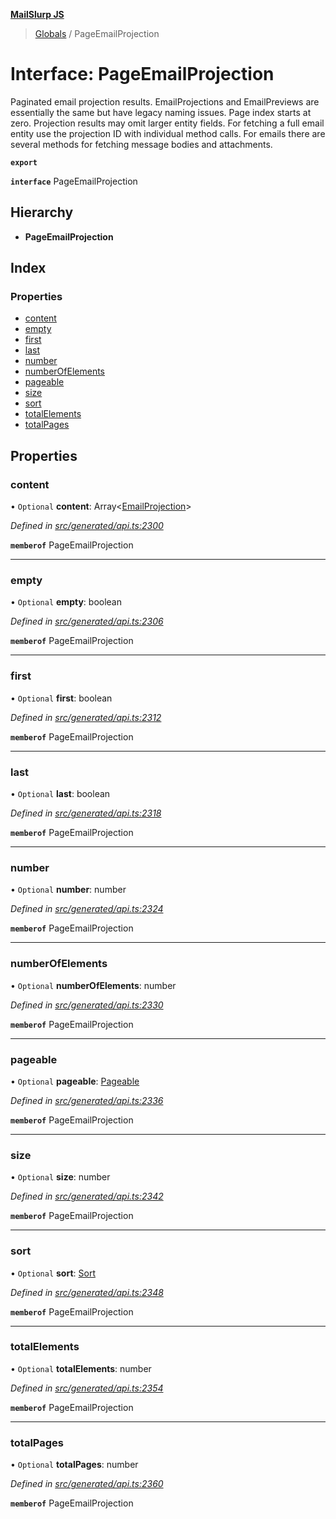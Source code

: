 **[MailSlurp JS](../README.md)**

> [Globals](../README.md) / PageEmailProjection

# Interface: PageEmailProjection

Paginated email projection results. EmailProjections and EmailPreviews are essentially the same but have legacy naming issues. Page index starts at zero. Projection results may omit larger entity fields. For fetching a full email entity use the projection ID with individual method calls. For emails there are several methods for fetching message bodies and attachments.

**`export`** 

**`interface`** PageEmailProjection

## Hierarchy

* **PageEmailProjection**

## Index

### Properties

* [content](pageemailprojection.md#content)
* [empty](pageemailprojection.md#empty)
* [first](pageemailprojection.md#first)
* [last](pageemailprojection.md#last)
* [number](pageemailprojection.md#number)
* [numberOfElements](pageemailprojection.md#numberofelements)
* [pageable](pageemailprojection.md#pageable)
* [size](pageemailprojection.md#size)
* [sort](pageemailprojection.md#sort)
* [totalElements](pageemailprojection.md#totalelements)
* [totalPages](pageemailprojection.md#totalpages)

## Properties

### content

• `Optional` **content**: Array\<[EmailProjection](emailprojection.md)>

*Defined in [src/generated/api.ts:2300](https://github.com/mailslurp/mailslurp-client/blob/65d1444/src/generated/api.ts#L2300)*

**`memberof`** PageEmailProjection

___

### empty

• `Optional` **empty**: boolean

*Defined in [src/generated/api.ts:2306](https://github.com/mailslurp/mailslurp-client/blob/65d1444/src/generated/api.ts#L2306)*

**`memberof`** PageEmailProjection

___

### first

• `Optional` **first**: boolean

*Defined in [src/generated/api.ts:2312](https://github.com/mailslurp/mailslurp-client/blob/65d1444/src/generated/api.ts#L2312)*

**`memberof`** PageEmailProjection

___

### last

• `Optional` **last**: boolean

*Defined in [src/generated/api.ts:2318](https://github.com/mailslurp/mailslurp-client/blob/65d1444/src/generated/api.ts#L2318)*

**`memberof`** PageEmailProjection

___

### number

• `Optional` **number**: number

*Defined in [src/generated/api.ts:2324](https://github.com/mailslurp/mailslurp-client/blob/65d1444/src/generated/api.ts#L2324)*

**`memberof`** PageEmailProjection

___

### numberOfElements

• `Optional` **numberOfElements**: number

*Defined in [src/generated/api.ts:2330](https://github.com/mailslurp/mailslurp-client/blob/65d1444/src/generated/api.ts#L2330)*

**`memberof`** PageEmailProjection

___

### pageable

• `Optional` **pageable**: [Pageable](pageable.md)

*Defined in [src/generated/api.ts:2336](https://github.com/mailslurp/mailslurp-client/blob/65d1444/src/generated/api.ts#L2336)*

**`memberof`** PageEmailProjection

___

### size

• `Optional` **size**: number

*Defined in [src/generated/api.ts:2342](https://github.com/mailslurp/mailslurp-client/blob/65d1444/src/generated/api.ts#L2342)*

**`memberof`** PageEmailProjection

___

### sort

• `Optional` **sort**: [Sort](sort.md)

*Defined in [src/generated/api.ts:2348](https://github.com/mailslurp/mailslurp-client/blob/65d1444/src/generated/api.ts#L2348)*

**`memberof`** PageEmailProjection

___

### totalElements

• `Optional` **totalElements**: number

*Defined in [src/generated/api.ts:2354](https://github.com/mailslurp/mailslurp-client/blob/65d1444/src/generated/api.ts#L2354)*

**`memberof`** PageEmailProjection

___

### totalPages

• `Optional` **totalPages**: number

*Defined in [src/generated/api.ts:2360](https://github.com/mailslurp/mailslurp-client/blob/65d1444/src/generated/api.ts#L2360)*

**`memberof`** PageEmailProjection
